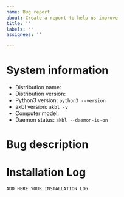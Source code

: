 ```yaml
---
name: Bug report
about: Create a report to help us improve
title: ''
labels: ''
assignees: ''

---
```


# System information

+ Distribution name:
+ Distribution version:
+ Python3 version: `python3 --version`
+ akbl version: `akbl -v`
+ Computer model: <add your computer model>
+ Daemon status:  `akbl --daemon-is-on`

# Bug description

<Add the description of your bug>

# Installation Log
```
ADD HERE YOUR INSTALLATION LOG
```
